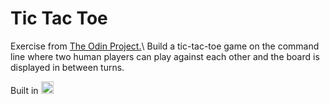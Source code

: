 # Tic Tac Toe

<p>Exercise from <a href="https://www.theodinproject.com/">The Odin Project.</a>\
Build a tic-tac-toe game on the command line where two human players can play against each other and the board is displayed in between turns.</p>

<p>Built in <img src="https://ruby-doc.org/images/logo-rubydoc.gif" alt="Ruby" style="height: 20px; width:20px;"/></p>
